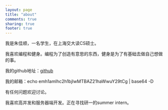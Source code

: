```yaml
---
layout: page
title: "about"
comments: true
sharing: true
footer: true
---
```


我是朱佳顺，一名学生，在上海交大读CS硕士。

我喜欢编程和健身。编程为了创造有意思的东西，健身是为了有基础去做自己想做的事。

我的github地址：[github](https://github.com/zyearn)

我的邮箱：echo emh1amlhc2h1bjIwMTBAZ21haWwuY29tCg | base64 -D

有任何问题欢迎讨论。

我喜欢高并发和服务器端开发。正在寻找研一的summer intern。
